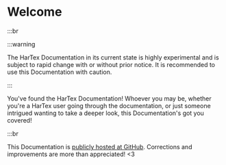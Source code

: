 # Welcome

:::br

:::warning

The HarTex Documentation in its current state is highly
experimental and is subject to rapid change with or without prior
notice. It is recommended to use this Documentation with caution.

:::

You've found the HarTex Documentation! Whoever you may be,
whether you're a HarTex user going through the documentation,
or just someone intrigued wanting to take a deeper look, this
Documentation's got you covered!

:::br

This Documentation is [publicly hosted at GitHub](https://github.com/TeamHarTex/HarTex).  Corrections and improvements are more than appreciated! <3
